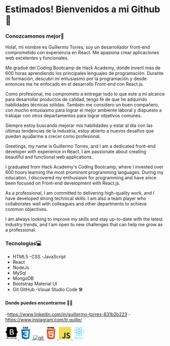 # Estimados! Bienvenidos a mi Github 👋

### Conozcamonos mejor🤝

Hola!, mi nombre es Guillermo Torres, soy un desarrollador front-end comprometido con experiencia en React. Me apasiona crear aplicaciones web excelentes y funcionales.

Me gradué del Coding Bootcamp de Hack Academy, donde invertí más de 600 horas aprendiendo los principales lenguajes de programación. Durante mi formación, descubrí mi entusiasmo por la programación y desde entonces me he enfocado en el desarrollo Front-end con React.js.

Como profesional, me comprometo a entregar todo lo que este a mi alcance para desarrollar productos de calidad, tengo fé de que he adquirido habilidades técnicas sólidas. También me considero un buen compañero, con mucho entusiasmo para lograr el mejor ambiente laboral y dispuesto a trabajar con otros departamentos para lograr objetivos comunes.

Siempre estoy buscando mejorar mis habilidades y estar al día con las últimas tendencias de la industria, estoy abierto a nuevos desafíos que puedan ayudarme a crecer como profesional.

Greetings, my name is Guillermo Torres, and I am a dedicated front-end developer with experience in React. I am passionate about creating beautiful and functional web applications.

I graduated from Hack Academy's Coding Bootcamp, where I invested over 600 hours learning the most prominent programming languages. During my education, I discovered my enthusiasm for programming and have since been focused on Front-end development with React.js.

As a professional, I am committed to delivering high-quality work, and I have developed strong technical skills. I am also a team player who collaborates well with colleagues and other departments to achieve common objectives.

I am always looking to improve my skills and stay up-to-date with the latest industry trends, and I am open to new challenges that can help me grow as a professional.

### Tecnologías💻

- HTML5
-CSS
-JavaScript
- React
- NodeJs
- MySql
- MongoDB
- Bootstrap Material UI
- Git GitHub
-Visual Studio Code 🛠

#### Donde puedes encontrarme 🤜🤛

-https://www.linkedin.com/in/guillermo-torres-831b2b223
-https://www.instagram.com/tr.guille/

<p align="left"> <a href="https://getbootstrap.com" target="_blank" rel="noreferrer"> <img src="https://raw.githubusercontent.com/devicons/devicon/master/icons/bootstrap/bootstrap-plain-wordmark.svg" alt="bootstrap" width="40" height="40"/> </a> <a href="https://www.w3schools.com/css/" target="_blank" rel="noreferrer"> <img src="https://raw.githubusercontent.com/devicons/devicon/master/icons/css3/css3-original-wordmark.svg" alt="css3" width="40" height="40"/> </a> <a href="https://git-scm.com/" target="_blank" rel="noreferrer"> <img src="https://www.vectorlogo.zone/logos/git-scm/git-scm-icon.svg" alt="git" width="40" height="40"/> </a> <a href="https://www.w3.org/html/" target="_blank" rel="noreferrer"> <img src="https://raw.githubusercontent.com/devicons/devicon/master/icons/html5/html5-original-wordmark.svg" alt="html5" width="40" height="40"/> </a> <a href="https://developer.mozilla.org/en-US/docs/Web/JavaScript" target="_blank" rel="noreferrer"> <img src="https://raw.githubusercontent.com/devicons/devicon/master/icons/javascript/javascript-original.svg" alt="javascript" width="40" height="40"/> </a> <a href="https://reactjs.org/" target="_blank" rel="noreferrer"> <img src="https://raw.githubusercontent.com/devicons/devicon/master/icons/react/react-original-wordmark.svg" alt="react" width="40" height="40"/> </a> </p>
